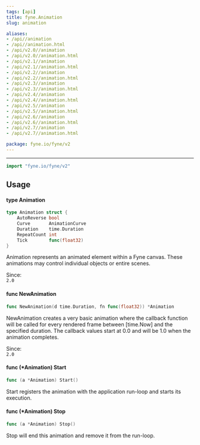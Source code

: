 ```yaml
---
tags: [api]
title: fyne.Animation
slug: animation

aliases:
- /api//animation
- /api//animation.html
- /api/v2.0//animation
- /api/v2.0//animation.html
- /api/v2.1//animation
- /api/v2.1//animation.html
- /api/v2.2//animation
- /api/v2.2//animation.html
- /api/v2.3//animation
- /api/v2.3//animation.html
- /api/v2.4//animation
- /api/v2.4//animation.html
- /api/v2.5//animation
- /api/v2.5//animation.html
- /api/v2.6//animation
- /api/v2.6//animation.html
- /api/v2.7//animation
- /api/v2.7//animation.html

package: fyne.io/fyne/v2
---
```



---
```go
import "fyne.io/fyne/v2"
```

## Usage

#### type Animation

```go
type Animation struct {
	AutoReverse bool
	Curve       AnimationCurve
	Duration    time.Duration
	RepeatCount int
	Tick        func(float32)
}
```

Animation represents an animated element within a Fyne canvas. These animations may control individual objects or entire scenes.


<div class="since">Since: <code>
2.0</code></div>

#### func  NewAnimation

```go
func NewAnimation(d time.Duration, fn func(float32)) *Animation
```
NewAnimation creates a very basic animation where the callback function will be called for every rendered frame between [time.Now] and the specified duration. The callback values start at 0.0 and will be 1.0 when the animation completes.


<div class="since">Since: <code>
2.0</code></div>

#### func (*Animation) Start

```go
func (a *Animation) Start()
```
Start registers the animation with the application run-loop and starts its execution.

#### func (*Animation) Stop

```go
func (a *Animation) Stop()
```
Stop will end this animation and remove it from the run-loop.
